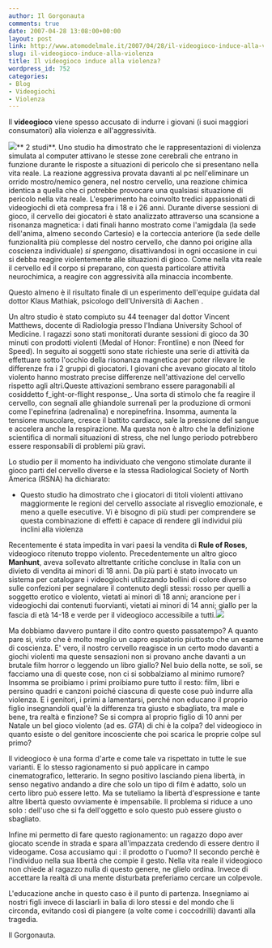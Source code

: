 ```yaml
---
author: Il Gorgonauta
comments: true
date: 2007-04-28 13:08:00+00:00
layout: post
link: http://www.atomodelmale.it/2007/04/28/il-videogioco-induce-alla-violenza/
slug: il-videogioco-induce-alla-violenza
title: Il videogioco induce alla violenza?
wordpress_id: 752
categories:
- Blog
- Videogiochi
- Violenza
---
```


Il **videogioco** viene spesso accusato di indurre i giovani (i suoi maggiori consumatori) alla violenza e all'aggressività.

![](http://www.atomodelmale.it/wp-content/uploads/2008/10/rule-of-rose-300x240.jpg)** 2 studi**. Uno studio ha dimostrato che le rappresentazioni di violenza simulata al computer attivano le stesse zone cerebrali che entrano in funzione durante le risposte a situazioni di pericolo che si presentano nella vita reale. La reazione aggressiva provata davanti al pc nell'eliminare un orrido mostro/nemico genera, nel nostro cervello, una reazione chimica identica a quella che ci potrebbe provocare una qualsiasi situazione di pericolo nella vita reale.
L'esperimento ha coinvolto tredici appassionati di videogiochi di età compresa fra i 18 e i 26 anni. Durante diverse sessioni di gioco, il cervello dei giocatori è stato analizzato attraverso una scansione a risonanza magnetica: i dati finali hanno mostrato come l'amigdala (la sede dell'anima, almeno secondo Cartesio) e la corteccia anteriore (la sede delle funzionalità più complesse del nostro cervello, che danno poi origine alla coscienza individuale) _si spengano_, disattivandosi in ogni occasione in cui si debba reagire violentemente alle situazioni di gioco. Come nella vita reale il cervello ed il corpo si preparano, con questa particolare attività neurochimica, a reagire con aggressività alla minaccia incombente.

<!-- more -->


Questo almeno è il risultato finale di un esperimento dell'equipe guidata dal dottor Klaus Mathiak, psicologo dell'Università di Aachen .

Un altro studio è stato compiuto su 44 teenager dal dottor Vincent Matthews, docente di Radiologia presso l'Indiana University School of Medicine. I ragazzi sono stati monitorati durante sessioni di gioco da 30 minuti con prodotti violenti (Medal of Honor: Frontline) e non (Need for Speed). In seguito ai soggetti sono state richieste una serie di attività da effettuare sotto l'occhio della risonanza magnetica per poter rilevare le differenze fra i 2 gruppi di giocatori.
I giovani che avevano giocato al titolo violento hanno mostrato precise differenze nell'attivazione del cervello rispetto agli altri.Queste attivazioni sembrano essere paragonabili al cosiddetto f_ight-or-flight response_. Una sorta di stimolo che fa reagire il cervello, con segnali alle ghiandole surrenali per la produzione di ormoni come l'epinefrina (adrenalina) e norepinefrina. Insomma, aumenta la tensione muscolare, cresce il battito cardiaco, sale la pressione del sangue e accelera anche la respirazione. Ma questa non è altro che la definizione scientifica di normali situazioni di stress, che nel lungo periodo potrebbero essere responsabili di problemi più gravi.

Lo studio per il momento ha individuato che vengono stimolate durante il gioco parti del cervello diverse e la stessa Radiological Society of North America (RSNA) ha dichiarato:



	
  * Questo studio ha dimostrato che i giocatori di titoli violenti attivano maggiormente le regioni del cervello associate al risveglio emozionale, e meno a quelle esecutive. Vi è bisogno di più studi per comprendere se questa combinazione di effetti è capace di rendere gli individui più inclini alla violenza


Recentemente é stata impedita in vari paesi la vendita di **Rule of Roses**, videogioco ritenuto troppo violento. Precedentemente un altro gioco **Manhunt**, aveva sollevato altrettante critiche concluse in Italia con un divieto di vendita ai minori di 18 anni. Da più parti è stato invocato un sistema per catalogare i videogiochi utilizzando bollini di colore diverso sulle confezioni per segnalare il contenuto degli stessi: rosso per quelli a soggetto erotico e violento, vietati ai minori di 18 anni; arancione per i videogiochi dai contenuti fuorvianti, vietati ai minori di 14 anni; giallo per la fascia di età 14-18 e verde per il videogioco accessibile a tutti.![](http://www.atomodelmale.it/wp-content/uploads/2008/10/doom-3-212x300.jpg)

Ma dobbiamo davvero puntare il dito contro questo passatempo? A quanto pare si, visto che è molto meglio un capro espiatorio piuttosto che un esame di coscienza. E' vero, il nostro cervello reagisce in un certo modo davanti a giochi violenti ma queste sensazioni non si provano anche davanti a un brutale film horror o leggendo un libro giallo? Nel buio della notte, se soli, se facciamo una di queste cose, non ci si sobbalziamo al minimo rumore? Insomma se proibiamo i primi proibiamo pure tutto il resto: film, libri e persino quadri e canzoni poiché ciascuna di queste cose può indurre alla violenza. E i genitori, i primi a lamentarsi, perché non educano il proprio figlio insegnandoli qual'è la differenza tra giusto e sbagliato, tra male e bene, tra realtà e finzione? Se si compra al proprio figlio di 10 anni per Natale un bel gioco violento (ad es. _GTA_) di chi è la colpa? del videogioco in quanto esiste o del genitore incosciente che poi scarica le proprie colpe sul primo?

Il videogioco è una forma d'arte e come tale va rispettato in tutte le sue varianti. E lo stesso ragionamento si può applicare in campo cinematografico, letterario. In segno positivo lasciando piena libertà, in senso negativo andando a dire che solo un tipo di film è adatto, solo un certo libro può essere letto. Ma se tuteliamo la libertà d'espressione e tante altre libertà questo ovviamente è impensabile. Il problema si riduce a uno solo : dell'uso che si fa dell'oggetto e solo questo può essere giusto o sbagliato.

Infine mi permetto di fare questo ragionamento: un ragazzo dopo aver giocato scende in strada e spara all'impazzata credendo di essere dentro il videogame. Cosa accusiamo qui : il prodotto o l'uomo? Il secondo perchè è l'individuo nella sua libertà che compie il gesto. Nella vita reale il videogioco non chiede al ragazzo nulla di questo genere, ne glielo ordina. Invece di accettare la realtà di una mente disturbata preferiamo cercare un colpevole.

L'educazione anche in questo caso è il punto di partenza. Insegniamo ai nostri figli invece di lasciarli in balia di loro stessi e del mondo che li circonda, evitando così di piangere (a volte come i coccodrilli) davanti alla tragedia.

Il Gorgonauta.
